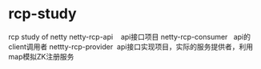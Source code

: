 # rcp-study
rcp study of netty
netty-rcp-api    api接口项目
netty-rcp-consumer   api的client调用者
nettty-rcp-provider  api接口实现项目，实际的服务提供者，利用map模拟ZK注册服务

